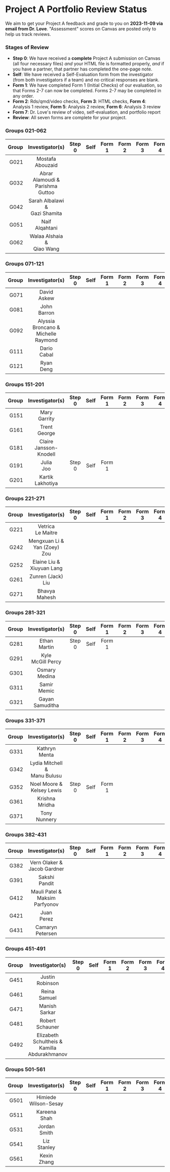 # Project A Portfolio Review Status

We aim to get your Project A feedback and grade to you on **2023-11-09 via email from Dr. Love**. "Assessment" scores on Canvas are posted only to help us track reviews.

### Stages of Review

- **Step 0**: We have received a **complete** Project A submission on Canvas (all four necessary files) *and* your HTML file is formatted properly, *and* if you have a partner, that partner has completed the one-page note.
- **Self**: We have received a Self-Evaluation form from the investigator (from both investigators if a team) and no critical responses are blank.
- **Form 1**: We have completed Form 1 (Initial Checks) of our evaluation, so that Forms 2-7 can now be completed. Forms 2-7 may be completed in any order.
- **Form 2**: Rds/qmd/video checks, **Form 3**: HTML checks, **Form 4**: Analysis 1 review, **Form 5**: Analysis 2 review, **Form 6**: Analysis 3 review
- **Form 7**: Dr. Love's review of video, self-evaluation, and portfolio report
- **Review**: All seven forms are complete for your project.

### Groups 021-062

Group | Investigator(s) | Step 0 | Self | Form 1 | Form 2 | Form 3 | Form 4 | Form 5 | Form 6 | Form 7 | Review |
-----: | :-------------------------: | :-----: | :-----: | :-----: | :-----: | :-----: | :-----: | :-----: | :-----: | :-----: | :-----: |
G021 | Mostafa <br /> Abouzaid | 
G032 | Abrar Alamoudi & <br /> Parishma Guttoo |
G042 | Sarah Albalawi & <br /> Gazi Shamita |
G051 | Naif <br /> Alqahtani | 
G062 | Walaa Alshaia & <br /> Qiao Wang  |

### Groups 071-121

Group | Investigator(s) | Step 0 | Self | Form 1 | Form 2 | Form 3 | Form 4 | Form 5 | Form 6 | Form 7 | Review |
-----: | :-------------------------: | :-----: | :-----: | :-----: | :-----: | :-----: | :-----: | :-----: | :-----: | :-----: | :-----: |
G071 | David <br /> Askew | 
G081 | John <br /> Barron | 
G092 | Alyssia Broncano & <br /> Michelle Raymond |
G111 | Dario <br /> Cabal |  
G121 | Ryan <br /> Deng | 

### Groups 151-201

Group | Investigator(s) | Step 0 | Self | Form 1 | Form 2 | Form 3 | Form 4 | Form 5 | Form 6 | Form 7 | Review |
-----: | :-------------------------: | :-----: | :-----: | :-----: | :-----: | :-----: | :-----: | :-----: | :-----: | :-----: | :-----: |
G151 | Mary <br /> Garrity | 
G161 | Trent <br /> George | 
G181 | Claire <br /> Jansson-Knodell | 
G191 | Julia <br /> Joo | Step 0 | Self | Form 1 |
G201 | Kartik <br /> Lakhotiya | 

### Groups 221-271

Group | Investigator(s) | Step 0 | Self | Form 1 | Form 2 | Form 3 | Form 4 | Form 5 | Form 6 | Form 7 | Review |
-----: | :-------------------------: | :-----: | :-----: | :-----: | :-----: | :-----: | :-----: | :-----: | :-----: | :-----: | :-----: |
G221 | Vetrica <br /> Le Maitre | 
G242 | Mengxuan Li & <br /> Yan (Zoey) Zou |
G252 | Elaine Liu & <br /> Xiuyuan Lang |
G261 | Zunren (Jack) <br /> Liu | 
G271 | Bhavya <br /> Mahesh | 

### Groups 281-321

Group | Investigator(s) | Step 0 | Self | Form 1 | Form 2 | Form 3 | Form 4 | Form 5 | Form 6 | Form 7 | Review |
-----: | :-------------------------: | :-----: | :-----: | :-----: | :-----: | :-----: | :-----: | :-----: | :-----: | :-----: | :-----: |
G281 | Ethan <br /> Martin | Step 0 | Self | Form 1 |
G291 | Kyle <br /> McGill Percy | 
G301 | Osmary <br /> Medina | 
G311 | Samir <br /> Memic | 
G321 | Gayan <br /> Samuditha | 

### Groups 331-371

Group | Investigator(s) | Step 0 | Self | Form 1 | Form 2 | Form 3 | Form 4 | Form 5 | Form 6 | Form 7 | Review |
-----: | :-------------------------: | :-----: | :-----: | :-----: | :-----: | :-----: | :-----: | :-----: | :-----: | :-----: | :-----: |
G331 | Kathryn <br /> Menta | 
G342 | Lydia Mitchell & <br /> Manu Bulusu |
G352 | Noel Moore & <br /> Kelsey Lewis | Step 0 | Self | Form 1 |
G361 | Krishna <br /> Mridha | 
G371 | Tony <br /> Nunnery | 

### Groups 382-431

Group | Investigator(s) | Step 0 | Self | Form 1 | Form 2 | Form 3 | Form 4 | Form 5 | Form 6 | Form 7 | Review |
-----: | :-------------------------: | :-----: | :-----: | :-----: | :-----: | :-----: | :-----: | :-----: | :-----: | :-----: | :-----: |
G382 | Vern Olaker & <br /> Jacob Gardner | 
G391 | Sakshi <br /> Pandit | 
G412 | Mauli Patel & <br /> Maksim Parfyonov |
G421 | Juan <br /> Perez | 
G431 | Camaryn <br /> Petersen | 

### Groups 451-491

Group | Investigator(s) | Step 0 | Self | Form 1 | Form 2 | Form 3 | Form 4 | Form 5 | Form 6 | Form 7 | Review |
-----: | :-------------------------: | :-----: | :-----: | :-----: | :-----: | :-----: | :-----: | :-----: | :-----: | :-----: | :-----: |
G451 | Justin <br /> Robinson | 
G461 | Reina <br /> Samuel | 
G471 | Manish <br /> Sarkar | 
G481 | Robert <br /> Schauner | 
G492 | Elizabeth <br /> Schultheis & <br /> Kamilla <br /> Abdurakhmanov |

### Groups 501-561

Group | Investigator(s) | Step 0 | Self | Form 1 | Form 2 | Form 3 | Form 4 | Form 5 | Form 6 | Form 7 | Review |
-----: | :-------------------------: | :-----: | :-----: | :-----: | :-----: | :-----: | :-----: | :-----: | :-----: | :-----: | :-----: |
G501 | Himiede <br /> Wilson-Sesay | 
G511 | Kareena <br /> Shah | 
G531 | Jordan <br /> Smith | 
G541 | Liz <br /> Stanley | 
G561 | Kexin <br /> Zhang | 

